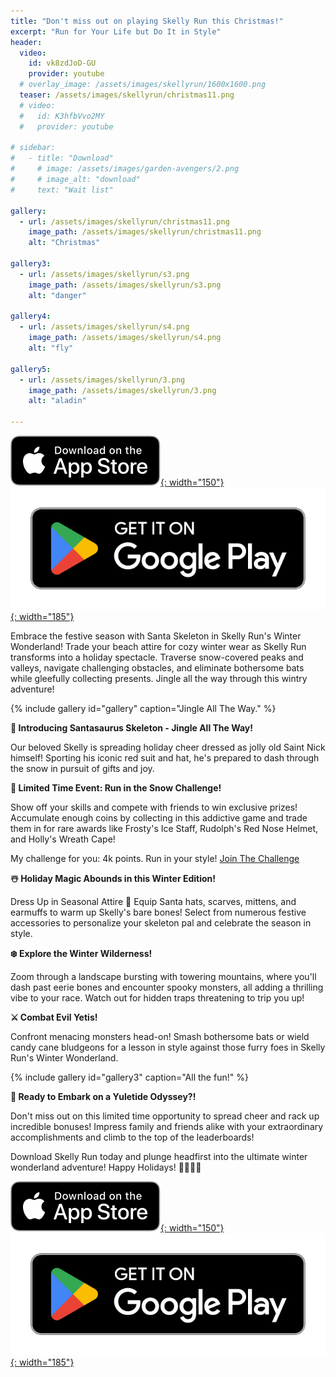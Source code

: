 ```yaml
---
title: "Don't miss out on playing Skelly Run this Christmas!"
excerpt: "Run for Your Life but Do It in Style"
header:
  video:
    id: vk8zdJoD-GU
    provider: youtube
  # overlay_image: /assets/images/skellyrun/1600x1600.png
  teaser: /assets/images/skellyrun/christmas11.png
  # video:
  #   id: K3hfbVvo2MY
  #   provider: youtube

# sidebar:
#   - title: "Download"
#     # image: /assets/images/garden-avengers/2.png
#     # image_alt: "download"
#     text: "Wait list"

gallery:
  - url: /assets/images/skellyrun/christmas11.png
    image_path: /assets/images/skellyrun/christmas11.png
    alt: "Christmas"

gallery3:
  - url: /assets/images/skellyrun/s3.png
    image_path: /assets/images/skellyrun/s3.png
    alt: "danger"

gallery4:
  - url: /assets/images/skellyrun/s4.png
    image_path: /assets/images/skellyrun/s4.png
    alt: "fly"

gallery5:
  - url: /assets/images/skellyrun/3.png
    image_path: /assets/images/skellyrun/3.png
    alt: "aladin"

---
```

[![AppStore](/assets/images/appstore-badge-black.svg){: width="150"}](https://apps.apple.com/us/app/skelly-run/id6467491691) 
[![PlayStore](/assets/images/google-play-badge.png){: width="185"}](https://play.google.com/store/apps/details?id=com.HippoPenny.SkellyRun)



Embrace the festive season with Santa Skeleton in Skelly Run's Winter Wonderland! Trade your beach attire for cozy winter wear as Skelly Run transforms into a holiday spectacle. Traverse snow-covered peaks and valleys, navigate challenging obstacles, and eliminate bothersome bats while gleefully collecting presents. Jingle all the way through this wintry adventure!

{% include gallery id="gallery" caption="Jingle All The Way." %}

**🎅 Introducing Santasaurus Skeleton - Jingle All The Way!** 

Our beloved Skelly is spreading holiday cheer dressed as jolly old Saint Nick himself! Sporting his iconic red suit and hat, he's prepared to dash through the snow in pursuit of gifts and joy.

**🎄 Limited Time Event: Run in the Snow Challenge!**

Show off your skills and compete with friends to win exclusive prizes! Accumulate enough coins by collecting in this addictive game and trade them in for rare awards like Frosty's Ice Staff, Rudolph's Red Nose Helmet, and Holly's Wreath Cape! 

My challenge for you: 4k points. Run in your style! [Join The Challenge](skellyrun://StartMenu)


**☃️ Holiday Magic Abounds in this Winter Edition!** 

Dress Up in Seasonal Attire 🎄
Equip Santa hats, scarves, mittens, and earmuffs to warm up Skelly's bare bones! Select from numerous festive accessories to personalize your skeleton pal and celebrate the season in style.

**❄️ Explore the Winter Wilderness!** 

Zoom through a landscape bursting with towering mountains, where you'll dash past eerie bones and encounter spooky monsters, all adding a thrilling vibe to your race. Watch out for hidden traps threatening to trip you up!

**⚔️ Combat Evil Yetis!** 

Confront menacing monsters head-on! Smash bothersome bats or wield candy cane bludgeons for a lesson in style against those furry foes in Skelly Run's Winter Wonderland.

{% include gallery id="gallery3" caption="All the fun!" %}


**👻 Ready to Embark on a Yuletide Odyssey?!** 

Don't miss out on this limited time opportunity to spread cheer and rack up incredible bonuses! Impress family and friends alike with your extraordinary accomplishments and climb to the top of the leaderboards!

Download Skelly Run today and plunge headfirst into the ultimate winter wonderland adventure! Happy Holidays! 🎁🎉🎅🏼


[![AppStore](/assets/images/appstore-badge-black.svg){: width="150"}](https://apps.apple.com/us/app/skelly-run/id6467491691) 
[![PlayStore](/assets/images/google-play-badge.png){: width="185"}](https://play.google.com/store/apps/details?id=com.HippoPenny.SkellyRun)

